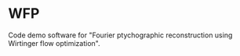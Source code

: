 # WFP
Code demo software for "Fourier ptychographic reconstruction using Wirtinger flow optimization".
